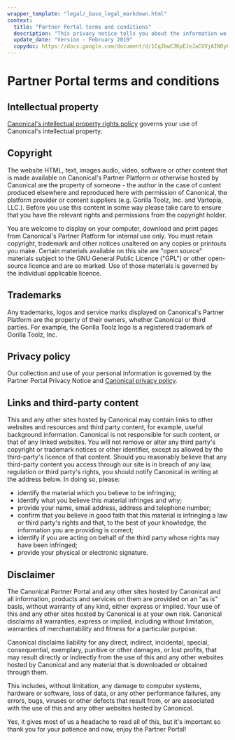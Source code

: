 ```yaml
---
wrapper_template: "legal/_base_legal_markdown.html"
context:
  title: "Partner Portal terms and conditions"
  description: "This privacy notice tells you about the information we collect from you when you submit your information to us via an enquiry or contact us form on our website."
  update_date: "Version - February 2019"
  copydoc: https://docs.google.com/document/d/1CqJbwC3KpEJeJaCUVjAIN0y6ZLmoc7gVlFyc-BeFMYw/edit#
---
```

# Partner Portal terms and conditions

## Intellectual property

[Canonical's intellectual property rights policy](/legal/intellectual-property-policy) governs your use of Canonical's intellectual property.

## Copyright

The website HTML, text, images audio, video, software or other content that is made available on Canonical's Partner Platform or otherwise hosted by Canonical are the property of someone - the author in the case of content produced elsewhere and reproduced here with permission of Canonical, the platform provider or content suppliers (e.g. Gorilla Toolz, Inc. and Vartopia, LLC.). Before you use this content in some way please take care to ensure that you have the relevant rights and permissions from the copyright holder.

You are welcome to display on your computer, download and print pages from Canonical's Partner Platform for internal use only. You must retain copyright, trademark and other notices unaltered on any copies or printouts you make. Certain materials available on this site are "open source" materials subject to the GNU General Public Licence ("GPL") or other open-source licence and are so marked. Use of those materials is governed by the individual applicable licence.

## Trademarks

Any trademarks, logos and service marks displayed on Canonical's Partner Platform are the property of their owners, whether Canonical or third parties. For example, the Gorilla Toolz logo is a registered trademark of Gorilla Toolz, Inc.

## Privacy policy

Our collection and use of your personal information is governed by the Partner Portal Privacy Notice and [Canonical privacy policy](/legal/data-privacy).

## Links and third-party content

This and any other sites hosted by Canonical may contain links to other websites and resources and third party content, for example, useful background information. Canonical is not responsible for such content, or that of any linked websites. You will not remove or alter any third party's copyright or trademark notices or other identifier, except as allowed by the third-party's licence of that content. Should you reasonably believe that any third-party content you access through our site is in breach of any law, regulation or third party's rights, you should notify Canonical in writing at the address below. In doing so, please:

- identify the material which you believe to be infringing;
- identify what you believe this material infringes and why;
- provide your name, email address, address and telephone number;
- confirm that you believe in good faith that this material is infringing a law or third party's rights and that, to the best of your knowledge, the information you are providing is correct;
- identify if you are acting on behalf of the third party whose rights may have been infringed;
- provide your physical or electronic signature.

## Disclaimer

The Canonical Partner Portal and any other sites hosted by Canonical and all information, products and services on them are provided on an "as is" basis, without warranty of any kind, either express or implied. Your use of this and any other sites hosted by Canonical is at your own risk. Canonical disclaims all warranties, express or implied, including without limitation, warranties of merchantability and fitness for a particular purpose.

Canonical disclaims liability for any direct, indirect, incidental, special, consequential, exemplary, punitive or other damages, or lost profits, that may result directly or indirectly from the use of this and any other websites hosted by Canonical and any material that is downloaded or obtained through them.

This includes, without limitation, any damage to computer systems, hardware or software, loss of data, or any other performance failures, any errors, bugs, viruses or other defects that result from, or are associated with the use of this and any other websites hosted by Canonical.

Yes, it gives most of us a headache to read all of this, but it's important so thank you for your patience and now, enjoy the Partner Portal!
